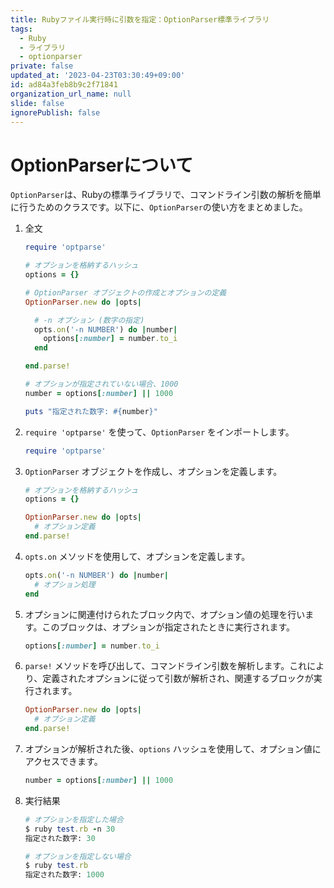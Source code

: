 ```yaml
---
title: Rubyファイル実行時に引数を指定：OptionParser標準ライブラリ
tags:
  - Ruby
  - ライブラリ
  - optionparser
private: false
updated_at: '2023-04-23T03:30:49+09:00'
id: ad84a3feb8b9c2f71841
organization_url_name: null
slide: false
ignorePublish: false
---
```

# OptionParserについて
`OptionParser`は、Rubyの標準ライブラリで、コマンドライン引数の解析を簡単に行うためのクラスです。以下に、`OptionParser`の使い方をまとめました。

1. 全文
    ```ruby
    require 'optparse'
    
    # オプションを格納するハッシュ
    options = {}
    
    # OptionParser オブジェクトの作成とオプションの定義
    OptionParser.new do |opts|
    
      # -n オプション (数字の指定)
      opts.on('-n NUMBER') do |number|
        options[:number] = number.to_i
      end
    
    end.parse!
    
    # オプションが指定されていない場合、1000
    number = options[:number] || 1000
    
    puts "指定された数字: #{number}"
    ```

2. `require 'optparse'` を使って、`OptionParser` をインポートします。

    ```ruby
    require 'optparse'
    ```

3. `OptionParser` オブジェクトを作成し、オプションを定義します。

    ```ruby
    # オプションを格納するハッシュ
    options = {}
    
    OptionParser.new do |opts|
      # オプション定義
    end.parse!
    ```

4. `opts.on` メソッドを使用して、オプションを定義します。

    ```ruby
    opts.on('-n NUMBER') do |number|
      # オプション処理
    end
    ```

5. オプションに関連付けられたブロック内で、オプション値の処理を行います。このブロックは、オプションが指定されたときに実行されます。

    ```ruby
    options[:number] = number.to_i
    ```

6. `parse!` メソッドを呼び出して、コマンドライン引数を解析します。これにより、定義されたオプションに従って引数が解析され、関連するブロックが実行されます。

    ```ruby
    OptionParser.new do |opts|
      # オプション定義
    end.parse!
    ```

7. オプションが解析された後、`options` ハッシュを使用して、オプション値にアクセスできます。

    ```ruby
    number = options[:number] || 1000
    ```

8. 実行結果
    ```ruby
    # オプションを指定した場合
    $ ruby test.rb -n 30
    指定された数字: 30
    
    # オプションを指定しない場合
    $ ruby test.rb      
    指定された数字: 1000
    ```
